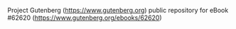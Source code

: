 Project Gutenberg (https://www.gutenberg.org) public repository for eBook #62620 (https://www.gutenberg.org/ebooks/62620)

